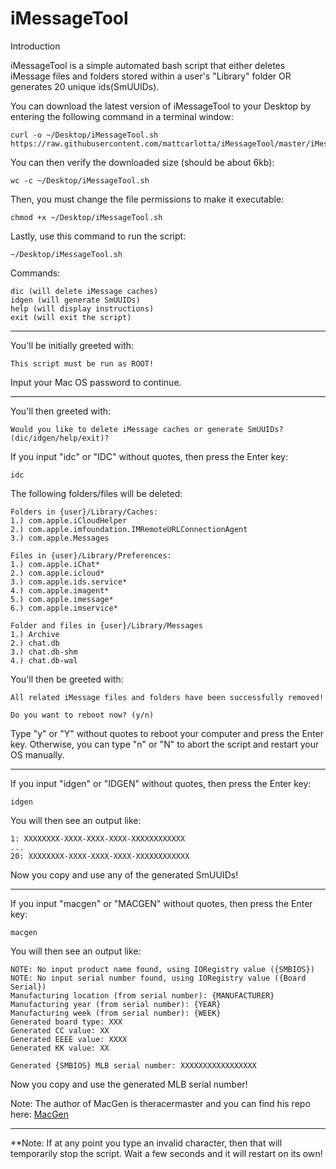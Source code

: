 # iMessageTool

Introduction

iMessageTool is a simple automated bash script that either deletes iMessage files and folders stored within a user's "Library" folder OR generates 20 unique ids(SmUUIDs).

You can download the latest version of iMessageTool to your Desktop by entering the following command in a terminal window:
```
curl -o ~/Desktop/iMessageTool.sh https://raw.githubusercontent.com/mattcarlotta/iMessageTool/master/iMessageTool.sh
```
You can then verify the downloaded size (should be about 6kb):
```
wc -c ~/Desktop/iMessageTool.sh
```
Then, you must change the file permissions to make it executable:
```
chmod +x ~/Desktop/iMessageTool.sh
```
Lastly, use this command to run the script:
```
~/Desktop/iMessageTool.sh
```

Commands:
```
dic (will delete iMessage caches)
idgen (will generate SmUUIDs)
help (will display instructions)
exit (will exit the script)
```
--------------------------------------------------------------------------------------------------------------

You'll be initially greeted with:
```
This script must be run as ROOT!
```
Input your Mac OS password to continue.

--------------------------------------------------------------------------------------------------------------

You'll then greeted with:
```
Would you like to delete iMessage caches or generate SmUUIDs? (dic/idgen/help/exit)?
```

If you input "idc" or "IDC" without quotes, then press the Enter key:
```
idc
```

The following folders/files will be deleted:
```
Folders in {user}/Library/Caches:
1.) com.apple.iCloudHelper
2.) com.apple.imfoundation.IMRemoteURLConnectionAgent
3.) com.apple.Messages

Files in {user}/Library/Preferences:
1.) com.apple.iChat*
2.) com.apple.icloud*
3.) com.apple.ids.service*
4.) com.apple.imagent*
5.) com.apple.imessage*
6.) com.apple.imservice*

Folder and files in {user}/Library/Messages
1.) Archive
2.) chat.db
3.) chat.db-shm
4.) chat.db-wal
```
You'll then be greeted with:
```
All related iMessage files and folders have been successfully removed!

Do you want to reboot now? (y/n)
```

Type "y" or "Y" without quotes to reboot your computer and press the Enter key. Otherwise, you can type "n" or "N" to abort the script and restart your OS manually.

--------------------------------------------------------------------------------------------------------------

If you input "idgen" or "IDGEN" without quotes, then press the Enter key:
```
idgen
```
You will then see an output like:
```
1: XXXXXXXX-XXXX-XXXX-XXXX-XXXXXXXXXXXX
...
20: XXXXXXXX-XXXX-XXXX-XXXX-XXXXXXXXXXXX
```
Now you copy and use any of the generated SmUUIDs!

--------------------------------------------------------------------------------------------------------------

If you input "macgen" or "MACGEN" without quotes, then press the Enter key:
```
macgen
```
You will then see an output like:
```
NOTE: No input product name found, using IORegistry value ({SMBIOS})
NOTE: No input serial number found, using IORegistry value ({Board Serial})
Manufacturing location (from serial number): {MANUFACTURER}
Manufacturing year (from serial number): {YEAR}
Manufacturing week (from serial number): {WEEK}
Generated board type: XXX
Generated CC value: XX
Generated EEEE value: XXXX
Generated KK value: XX

Generated {SMBIOS} MLB serial number: XXXXXXXXXXXXXXXXX
```
Now you copy and use the generated MLB serial number!

Note: The author of MacGen is theracermaster and you can find his repo here: <a href="https://github.com/theracermaster/MacGen">MacGen</a>

--------------------------------------------------------------------------------------------------------------

**Note: If at any point you type an invalid character, then that will temporarily stop the script. Wait a few seconds and it will restart on its own!
